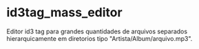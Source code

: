 # id3tag_mass_editor
Editor id3 tag para grandes quantidades de arquivos separados hierarquicamente em diretorios tipo "Artista/Album/arquivo.mp3".
